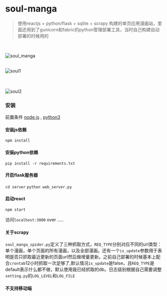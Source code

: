 # soul-manga
> 使用reactjs + python/flask + sqlite + scrapy 构建的单页应用漫画站，里面还用到了gunicorn和fabric的python管理部署工具，当时自己构建自动部署的时候用的

<br />

![soul_manga](soul_manga.jpg)
<br />
<br />

![soul1](soul1.gif)
<br />
<br />
<br />

![soul2](soul2.gif)


### 安装
前置条件 [node.js](https://nodejs.org/) , [python3](https://www.python.org)

#### 安装js依赖
  `npm install`
#### 安装python依赖
  `pip install -r requirements.txt` 

#### 开启flask服务器  
  `cd server`
  `python web_server.py`
#### 启动react
  `npm start`

访问`localhost:3000`  over .....

#### 关于scrapy
`soul_manga_spider.py`定义了三种抓取方式，`REQ_TYPE`分别对应不同的url类型：单个漫画，单个页面的所有漫画，以及全部漫画。还有一个`is_update`参数用于表明是否只抓取最近更新的页面url然后做增量更新。之前自己部署的时候基本上配合`crontab`12小时抓取一次足够了,默认情况`is_update`是false，且`REQ_TYPE`是default表示什么都不做，默认使用我已经抓取的db。日志级别根据自己需要调整`setting.py`的`LOG_LEVEL`和`LOG_FILE`

#### 不支持移动端
